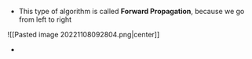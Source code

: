 - This type of algorithm is called **Forward Propagation**, because we go from left to right

![[Pasted image 20221108092804.png|center]]

- 
